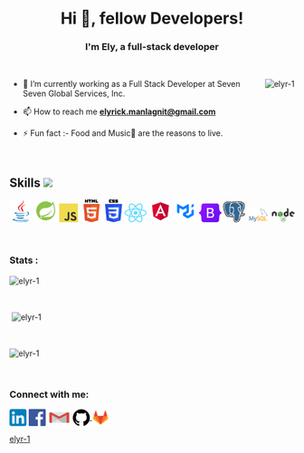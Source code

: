<h1 align="center">Hi 👋, fellow Developers!</h1>
<h3 align="center">I'm Ely, a full-stack developer </h3>

<br>

<p><img align="right" src="https://github.com/elyr-1/elyr-1/blob/main/animation_500_kxa883sd.gif" alt="elyr-1" /></p>

- 🌱 I’m currently working as a Full Stack Developer at Seven Seven Global Services, Inc.

- 📫 How to reach me **elyrick.manlagnit@gmail.com**

- ⚡ Fun fact :- Food and Music🎵 are the reasons to live.

<br>

<h2> Skills <img src = "https://media2.giphy.com/media/QssGEmpkyEOhBCb7e1/giphy.gif?cid=ecf05e47a0n3gi1bfqntqmob8g9aid1oyj2wr3ds3mg700bl&rid=giphy.gif" width = 32px> </h2>
<p align="left">
    <a>
    <img
      src="https://raw.githubusercontent.com/elyr-1/images-src/19dfbbf92f7d9b0955404e9ad78c1ff2c9ed6cdb/images/java.svg" alt="java" width="40"
      height="40" />
    </a>
    <a>
    <img
      src="https://raw.githubusercontent.com/elyr-1/images-src/main/images/spring.png" alt="spring" width="40" height="40" />
    </a>
    <a>
        <img src="https://raw.githubusercontent.com/elyr-1/images-src/main/images/js.png" alt="javascript" width="33" height="33" />
    <a>
    <a>
        <img src="https://raw.githubusercontent.com/elyr-1/images-src/main/images/html.png" alt="html5" width="40" height="40" />
    </a>
    <a>
        <img src="https://raw.githubusercontent.com/elyr-1/images-src/main/images/css.png" alt="css3" width="30" height="40" />
    </a>
    <a>
    <img src="https://raw.githubusercontent.com/elyr-1/images-src/main/images/reactjs.png" alt="reactjs" width="40" height="33" />
    </a>
    <a>
        <img src="https://raw.githubusercontent.com/elyr-1/images-src/main/images/angular.png" alt="angular" width="40" height="40" />
    </a>
    <a>
        <img src="https://raw.githubusercontent.com/elyr-1/images-src/main/images/mui.png" alt="material-ui" width="40" height="40" />
    </a>
    <a>
        <img src="https://raw.githubusercontent.com/elyr-1/images-src/main/images/bootstrap.png" alt="bootstrap" width="40" height="33" />
    </a>
    <a>
    <img src="https://raw.githubusercontent.com/elyr-1/images-src/main/images/postgre.png" alt="postgresql" width="37.5" height="37.5" />
    </a>
    <a>
    <img src="https://raw.githubusercontent.com/elyr-1/images-src/main/images/mysql.png" alt="mysql" width="40" height="25" />
    </a>
    <a>
    <img src="https://raw.githubusercontent.com/elyr-1/images-src/main/images/nodejs.png" alt="nodejs" width="40" height="25" />
</p>

<br>

<h3>Stats :</h3>
<p><img align="center"
    src="https://github-readme-stats.vercel.app/api/top-langs?username=elyr-1&show_icons=true&locale=en&bg_color=0d1117&text_color=ffffff&layout=compact"
    alt="elyr-1" 
    bg_color=#808080/></p>

<br>

<p>&nbsp;<img align="center" src="https://github-readme-stats.vercel.app/api?username=elyr-1&show_icons=true&locale=en&bg_color=0d1117&text_color=ffffff&repo=convoychat"
    alt="elyr-1" /></p>

<br>

<p><img align="center" src="https://github-readme-streak-stats.herokuapp.com/?user=elyr-1&theme=dark&background=0d1117&date_format=M%20j%5B%2C%20Y%5D" alt="elyr-1" /></p>

<br>

<h3 align="left">Connect with me:</h3>
<p align="left">
    <a href="https://www.linkedin.com/in/elyrm/" target="_blank"><img align="center"
      src="https://raw.githubusercontent.com/elyr-1/images-src/main/images/linkedin.png"
      alt="adam pithewan" height="30" width="30" /></a>
    <a href="https://www.facebook.com/elyboyy" target="_blank"><img align="center"
      src="https://raw.githubusercontent.com/elyr-1/images-src/main/images/fb.png"
      alt="adam pithen wala" height="30" width="30" /></a>
    <a href="mailto:elyrick.manlagnit@gmail.com" target="_blank"><img align="center"
      src="https://raw.githubusercontent.com/elyr-1/images-src/main/images/gmail.png"
      alt="gmail" height="27.5" width="40" /></a>
    <a href="https://github.com/elyr-1" target="_blank"><img align="center"
      src="https://raw.githubusercontent.com/elyr-1/images-src/main/images/github.png"
      alt="github" height="30" width="30" />
    </a>
    <a href="https://gitlab.com/elyr" target="_blank"><img align="center"
      src="https://raw.githubusercontent.com/elyr-1/images-src/main/images/gitlab.png"
      alt="gitlab" height="30" width="30" />
    </a>
</p>

[elyr-1](https://github.com/elyr-1)
